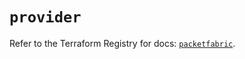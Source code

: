 # `provider`

Refer to the Terraform Registry for docs: [`packetfabric`](https://registry.terraform.io/providers/packetfabric/packetfabric/1.9.3/docs).
